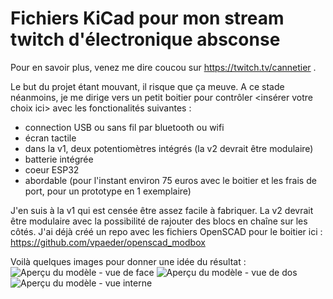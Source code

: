 # Fichiers KiCad pour mon stream twitch d'électronique absconse
Pour en savoir plus, venez me dire coucou sur https://twitch.tv/cannetier .

Le but du projet étant mouvant, il risque que ça meuve. A ce stade néanmoins, je me dirige vers un petit boitier pour contrôler <insérer votre choix ici> avec les fonctionalités suivantes :
 - connection USB ou sans fil par bluetooth ou wifi
 - écran tactile
 - dans la v1, deux potentiomètres intégrés (la v2 devrait être modulaire)
 - batterie intégrée
 - coeur ESP32
 - abordable (pour l'instant environ 75 euros avec le boitier et les frais de port, pour un prototype en 1 exemplaire)

J'en suis à la v1 qui est censée être assez facile à fabriquer.
La v2 devrait être modulaire avec la possibilité de rajouter des blocs en chaîne sur les côtés. J'ai déjà créé un repo avec les fichiers OpenSCAD pour le boitier ici : https://github.com/vpaeder/openscad_modbox

Voilà quelques images pour donner une idée du résultat :
![Aperçu du modèle - vue de face](https://user-images.githubusercontent.com/6388158/117356146-1a1b1800-aebc-11eb-86cd-e0e80f984ea2.png)
![Aperçu du modèle - vue de dos](https://user-images.githubusercontent.com/6388158/117356132-15eefa80-aebc-11eb-9e7e-f76ee148c182.png)
![Aperçu du modèle - vue interne](https://user-images.githubusercontent.com/6388158/117356144-18e9eb00-aebc-11eb-9a1c-66d9378ae05a.png)
